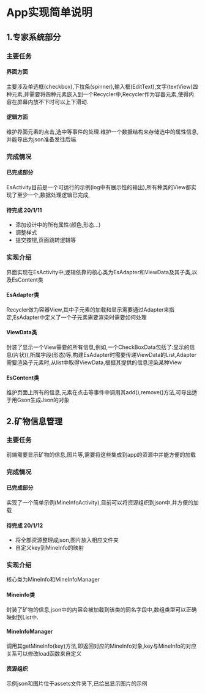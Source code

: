# App实现简单说明

## 1.专家系统部分
### 主要任务
#### 界面方面
主要涉及单选框(checkbox),下拉条(spinner),输入框(EditText),文字(textView)四种元素,并需要将四种元素嵌入到一个Recycler中,Recycler作为容器元素,使得内容在屏幕内放不下时可以上下滑动.
#### 逻辑方面
维护界面元素的点击,选中等事件的处理.维护一个数据结构来存储选中的属性信息,并能导出为json准备发往后端.

### 完成情况
#### 已完成部分
EsActivity目前是一个可运行的示例(log中有展示性的输出),所有种类的View都实现了至少一个,数据处理逻辑已完成,
#### 待完成 20/1/11
* 添加设计中的所有属性(颜色,形态...)
* 调整样式
* 提交按钮,页面跳转逻辑等

### 实现介绍
界面实现在EsActivity中,逻辑依靠的核心类为EsAdapter和ViewData及其子类,以及EsContent类
#### EsAdapter类
Recycler做为容器View,其中子元素的加载和显示需要通过Adapter来指定,EsAdapter中定义了一个子元素需要渲染时需要如何处理
#### ViewData类
封装了显示一个View需要的所有信息,例如,一个CheckBoxData包括了:显示的信息(片状)),所属字段(形态)等,构建EsAdapter时需要传递ViewData的List,Adapter需要渲染子元素时,从list中取得ViewData,根据其提供的信息渲染某种View
#### EsContent类
维护页面上所有的信息,元素在点击等事件中调用其add(),remove()方法,可导出适于用Gson生成Json的对象

## 2.矿物信息管理
### 主要任务
前端需要显示矿物的信息,图片等,需要将这些集成到app的资源中并能方便的加载

### 完成情况
#### 已完成部分
实现了一个简单示例(MineInfoActivity),目前可以将资源组织到json中,并方便的加载
#### 待完成 20/1/12
* 将全部资源整理成json,图片放入相应文件夹
* 自定义key到MineInfo的映射

### 实现介绍
核心类为MineInfo和MineInfoManager
#### Mineinfo类
封装了矿物的信息,json中的内容会被加载到该类的同名字段中,数组类型可以正确映射到List中.
#### MineInfoManager
调用其getMineInfo(key)方法,即返回对应的MineInfo对象,key与MineInfo的对应关系可以修改load函数来自定义
#### 资源组织
示例json和图片位于assets文件夹下,已给出显示图片的示例


